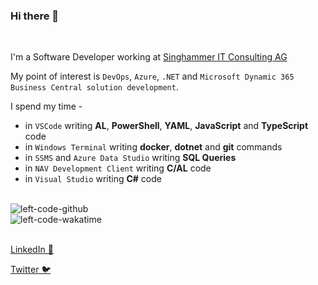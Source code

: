 ### Hi there 👋

<br>

I&#x27;m a Software Developer working at [Singhammer IT Consulting AG](https://www.singhammer.com)

My point of interest is `DevOps`, `Azure`, `.NET` and `Microsoft Dynamic 365 Business Central solution development`.

I spend my time -

* in `VSCode` writing **AL**, **PowerShell**, **YAML**, **JavaScript** and **TypeScript** code
* in `Windows Terminal` writing **docker**, **dotnet** and **git** commands
* in `SSMS` and `Azure Data Studio` writing **SQL Queries**
* in `NAV Development Client` writing **C/AL** code
* in `Visual Studio` writing **C#** code

<br>

<img align="center" src="https://github-readme-stats.vercel.app/api?username=left-code&count_private=true&show_icons=true&custom_title=Sasa%27s%20GitHub%20Stats&theme=radical" alt="left-code-github" />

<br>

<img align="center" src="https://github-readme-stats.vercel.app/api/wakatime?username=left_code&layout=compact&theme=radical&custom_title=Sasa%27s%20Weekly%20%20Counters" alt="left-code-wakatime" />


<br>
<br>

[LinkedIn 💼](https://linkedin.com/in/prodanovic)

[Twitter 🐦](https://twitter.com/sasa_prodanovic)

<!-- [Website 🌍](https://left-code.dev/) -->
